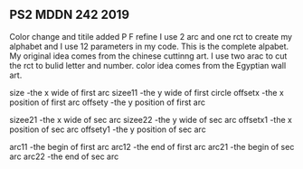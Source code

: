 ## PS2 MDDN 242 2019

Color change and titile added
P F  refine
I use 2 arc and one rct to create my alphabet and I use 12 parameters in my code. This is the complete alpabet.
My original idea comes from the chinese cuttinng art. I use two arac to cut the rct to bulid letter and number. color idea comes from the Egyptian wall art. 

size     -the x wide of first arc
sizee11  -the y wide of first circle
offsetx  -the x position of first arc
offsety  -the y position of first arc

sizee21  -the x wide of sec arc
sizee22  -the y wide of sec arc
offsetx1 -the x position of sec arc
offsety1 -the y position of sec arc

arc11    -the begin of first arc
arc12    -the end of first arc
arc21    -the begin of sec arc
arc22    -the end of sec arc